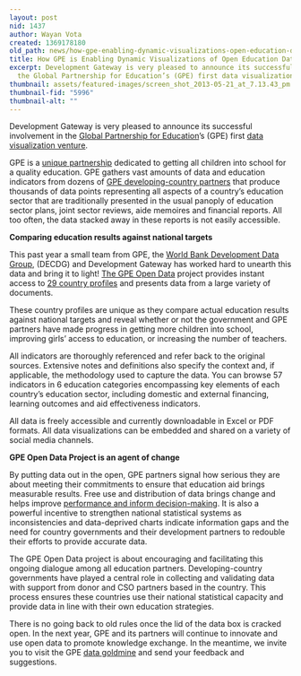```yaml
---
layout: post
nid: 1437
author: Wayan Vota
created: 1369178180
old_path: news/how-gpe-enabling-dynamic-visualizations-open-education-data
title: How GPE is Enabling Dynamic Visualizations of Open Education Data
excerpt: Development Gateway is very pleased to announce its successful involvement in
  the Global Partnership for Education’s (GPE) first data visualization venture.
thumbnail: assets/featured-images/screen_shot_2013-05-21_at_7.13.43_pm.jpg
thumbnail-fid: "5996"
thumbnail-alt: ""
---
```


Development Gateway is very pleased to announce its successful involvement in the [Global Partnership for Education](http://www.globalpartnership.org/)’s (GPE) first [data visualization venture](http://www.globalpartnership.org/developing-countries).

GPE is a [unique partnership](http://www.globalpartnership.org/who-we-are/about-the-global-partnership/) dedicated to getting all children into school for a quality education. GPE gathers vast amounts of data and education indicators from dozens of [GPE developing-country partners](http://www.globalpartnership.org/who-we-are/partners/developing-countries/) that produce thousands of data points representing all aspects of a country’s education sector that are traditionally presented in the usual panoply of education sector plans, joint sector reviews, aide memoires and financial reports. All too often, the data stacked away in these reports is not easily accessible.

**Comparing education results against national targets**

This past year a small team from GPE, the [World Bank Development Data Group](http://data.worldbank.org/), (DECDG) and Development Gateway has worked hard to unearth this data and bring it to light! [The GPE Open Data](http://www.globalpartnership.org/data) project provides instant access to [29 country profiles](http://www.globalpartnership.org/who-we-are/partners/developing-countries/) and presents data from a large variety of documents.

These country profiles are unique as they compare actual education results against national targets and reveal whether or not the government and GPE partners have made progress in getting more children into school, improving girls’ access to education, or increasing the number of teachers.

All indicators are thoroughly referenced and refer back to the original sources. Extensive notes and definitions also specify the context and, if applicable, the methodology used to capture the data. You can browse 57 indicators in 6 education categories encompassing key elements of each country’s education sector, including domestic and external financing, learning outcomes and aid effectiveness indicators.

All data is freely accessible and currently downloadable in Excel or PDF formats. All data visualizations can be embedded and shared on a variety of social media channels.

**GPE Open Data Project is an agent of change**

By putting data out in the open, GPE partners signal how serious they are about meeting their commitments to ensure that education aid brings measurable results. Free use and distribution of data brings change and helps improve [ performance and inform decision-making](http://hbr.org/2012/10/big-data-the-management-revolution/ar/1). It is also a powerful incentive to strengthen national statistical systems as inconsistencies and data-deprived charts indicate information gaps and the need for country governments and their development partners to redouble their efforts to provide accurate data.

The GPE Open Data project is about encouraging and facilitating this ongoing dialogue among all education partners. Developing-country governments have played a central role in collecting and validating data with support from donor and CSO partners based in the country. This process ensures these countries use their national statistical capacity and provide data in line with their own education strategies.

There is no going back to old rules once the lid of the data box is cracked open. In the next year, GPE and its partners will continue to innovate and use open data to promote knowledge exchange. In the meantime, we invite you to visit the GPE [data goldmine](http://www.globalpartnership.org/data) and send your feedback and suggestions.
